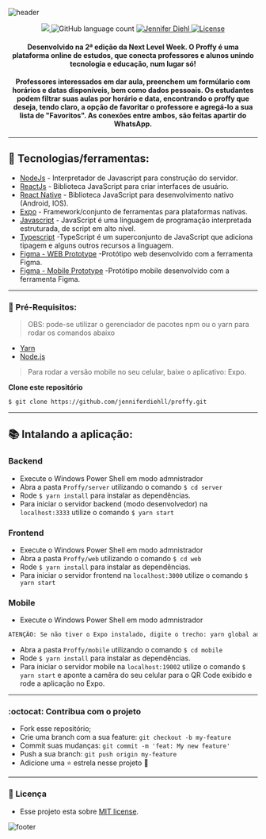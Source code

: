 ![header](https://user-images.githubusercontent.com/67604477/89924158-ff8b6b00-dbd7-11ea-9cad-42f8776c2409.jpg)

<p align="center">	
  
   <a aria-label="Completed" href="https://nextlevelweek.com/episodios/omnistack/edicao/2">
    <img src="https://img.shields.io/badge/Proffy-NLW 2.0-8257E5?logo=data:image/png;base64,iVBORw0KGgoAAAANSUhEUgAAABAAAAAQCAMAAAAoLQ9TAAAALVBMVEVHcExxWsF0XMJzXMJxWcFsUsD///9jRrzY0u6Xh9Gsn9n39fyMecy0qd2bjNJWBT0WAAAABHRSTlMA2Do606wF2QAAAGlJREFUGJVdj1cWwCAIBLEsRU3uf9xobDH8+GZwUYi8i6ucJwrxKE+7D0G9Q4vlYqtmCSjndr4CgCgzlyFgfKfKCVO0LrPKjmiqMxGXkJwNnXskqWG+1oSM+BSwD8f29YLNjvx/OQrn+g99oQSoNmt3PgAAAABJRU5ErkJggg=="></img>
  </a>
  
  <img alt="GitHub language count" src="https://img.shields.io/badge/Languages-4-blueviolet">
  
   <a href="https://www.linkedin.com/in/jennifer-diehll/">
      <img alt="Jennifer Diehl" src="https://img.shields.io/badge/-Jennifer Diehl-8257E5?style=flat&logo=Linkedin&logoColor=white" />
   </a>


  <a href = "https://github.com/jenniferdiehll/proffy/blob/master/LICENSE">
   <img alt="License" src="https://img.shields.io/badge/License-MIT-8257E5">
  </a>

</p>

<h4 align="center">
Desenvolvido na 2ª edição da Next Level Week. O Proffy é uma plataforma online de estudos, que conecta professores e alunos unindo tecnologia e educação, num lugar só! 
</h4>

<h4 align="center">
Professores interessados em dar aula, preenchem um formúlario com horários e datas disponíveis, bem como dados pessoais. Os estudantes podem filtrar suas aulas por horário e data, encontrando o proffy que deseja, tendo claro, a opção de favoritar o professore e agregá-lo a sua lista de "Favoritos". As conexões entre ambos, são feitas apartir do WhatsApp.
</h4>

--------

## :rocket: Tecnologias/ferramentas:

- [NodeJs](https://nodejs.org/en/) - Interpretador de Javascript para construção do servidor.
- [ReactJs](https://reactjs.org) - Biblioteca JavaScript para criar interfaces de usuário.
- [React Native](https://reactnative.dev) -  Biblioteca JavaScript para desenvolvimento nativo (Android, IOS).
- [Expo](https://expo.io) - Framework/conjunto de ferramentas para plataformas nativas.
- [Javascript](https://www.javascript.com/) - JavaScript é uma linguagem de programação interpretada estruturada, de script em alto nível.
- [Typescript](https://www.typescriptlang.org/) -TypeScript é um superconjunto de JavaScript que adiciona tipagem e alguns outros recursos a linguagem.
- [Figma - WEB Prototype](https://www.figma.com/file/GHGS126t7WYjnPZdRKChJF/?viewer=1&node-id=) -Protótipo web desenvolvido com a ferramenta Figma.
- [Figma - Mobile Prototype](https://www.figma.com/file/e33KvgUpFdunXxJjHnK7CG/?viewer=1&node-id=) -Protótipo mobile desenvolvido com a ferramenta Figma.
------

### :electric_plug: Pré-Requisitos:
> OBS: pode-se utilizar o gerenciador de pacotes npm ou o yarn para rodar os comandos abaixo
- [Yarn](https://yarnpkg.com/) 
- [Node.js](https://nodejs.org/)
> Para rodar a versão mobile no seu celular, baixe o aplicativo: Expo.

**Clone este repositório**
```
$ git clone https://github.com/jenniferdiehll/proffy.git
```

-------------
## :books: Intalando a aplicação:

### Backend 
- Execute o Windows Power Shell em modo admnistrador
- Abra a pasta `Proffy/server` utilizando o comando `$ cd server`
- Rode `$ yarn install` para instalar as dependências.
- Para iniciar o servidor backend (modo desenvolvedor) na `localhost:3333` utilize o comando `$ yarn start`

### Frontend 
- Execute o Windows Power Shell em modo admnistrador
- Abra a pasta `Proffy/web` utilizando o comando `$ cd web`
- Rode `$ yarn install` para instalar as dependências.
- Para iniciar o servidor frontend  na `localhost:3000` utilize o comando `$ yarn start`

### Mobile 
- Execute o Windows Power Shell em modo admnistrador
```bash
ATENÇÃO: Se não tiver o Expo instalado, digite o trecho: yarn global add install expo-cli
```
- Abra a pasta `Proffy/mobile` utilizando o comando `$ cd mobile`
- Rode `$ yarn install` para instalar as dependências.
- Para iniciar o servidor mobile na `localhost:19002` utilize o comando `$ yarn start` e aponte a camêra do seu celular para o QR Code exibido e rode a aplicação no Expo.
---------
### :octocat: Contribua com o projeto
- Fork esse repositório;
- Crie uma branch com a sua feature: `git checkout -b my-feature`
- Commit suas mudanças: `git commit -m 'feat: My new feature'`
- Push a sua branch: `git push origin my-feature`
- Adicione uma :star: estrela nesse projeto 💜
---------
### 📗 Licença
- Esse projeto esta sobre [MIT license](./LICENSE).

![footer](https://user-images.githubusercontent.com/67604477/89931311-5f870f00-dbe2-11ea-9030-940b9869e68b.jpg)
